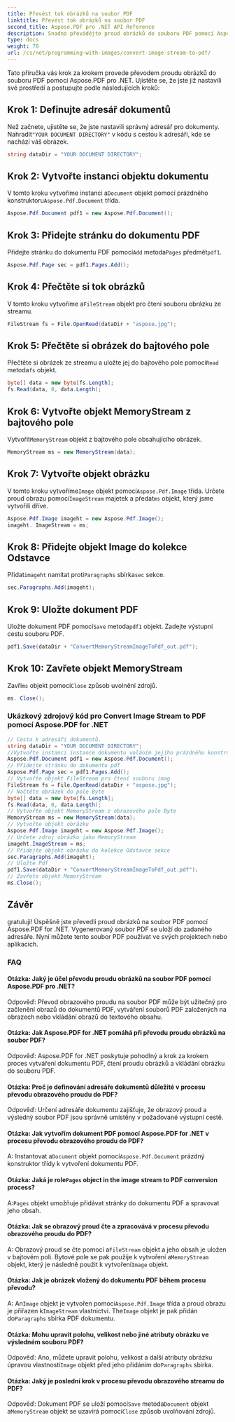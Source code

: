```yaml
---
title: Převést tok obrázků na soubor PDF
linktitle: Převést tok obrázků na soubor PDF
second_title: Aspose.PDF pro .NET API Reference
description: Snadno převádějte proud obrázků do souboru PDF pomocí Aspose.PDF pro .NET.
type: docs
weight: 70
url: /cs/net/programming-with-images/convert-image-stream-to-pdf/
---
```

Tato příručka vás krok za krokem provede převodem proudu obrázků do souboru PDF pomocí Aspose.PDF pro .NET. Ujistěte se, že jste již nastavili své prostředí a postupujte podle následujících kroků:

## Krok 1: Definujte adresář dokumentů

 Než začnete, ujistěte se, že jste nastavili správný adresář pro dokumenty. Nahradit`"YOUR DOCUMENT DIRECTORY"` v kódu s cestou k adresáři, kde se nachází váš obrázek.

```csharp
string dataDir = "YOUR DOCUMENT DIRECTORY";
```

## Krok 2: Vytvořte instanci objektu dokumentu

 V tomto kroku vytvoříme instanci a`Document` objekt pomocí prázdného konstruktoru`Aspose.Pdf.Document` třída.

```csharp
Aspose.Pdf.Document pdf1 = new Aspose.Pdf.Document();
```

## Krok 3: Přidejte stránku do dokumentu PDF

 Přidejte stránku do dokumentu PDF pomocí`Add` metoda`Pages` předmět`pdf1`.

```csharp
Aspose.Pdf.Page sec = pdf1.Pages.Add();
```

## Krok 4: Přečtěte si tok obrázků

 V tomto kroku vytvoříme a`FileStream` objekt pro čtení souboru obrázku ze streamu.

```csharp
FileStream fs = File.OpenRead(dataDir + "aspose.jpg");
```

## Krok 5: Přečtěte si obrázek do bajtového pole

 Přečtěte si obrázek ze streamu a uložte jej do bajtového pole pomocí`Read` metoda`fs` objekt.

```csharp
byte[] data = new byte[fs.Length];
fs.Read(data, 0, data.Length);
```

## Krok 6: Vytvořte objekt MemoryStream z bajtového pole

 Vytvořit`MemoryStream` objekt z bajtového pole obsahujícího obrázek.

```csharp
MemoryStream ms = new MemoryStream(data);
```

## Krok 7: Vytvořte objekt obrázku

 V tomto kroku vytvoříme`Image` objekt pomocí`Aspose.Pdf.Image` třída. Určete proud obrazu pomocí`ImageStream` majetek a předat`ms` objekt, který jsme vytvořili dříve.

```csharp
Aspose.Pdf.Image imageht = new Aspose.Pdf.Image();
imageht. ImageStream = ms;
```

## Krok 8: Přidejte objekt Image do kolekce Odstavce

 Přidat`imageht` namítat proti`Paragraphs` sbírka`sec` sekce.

```csharp
sec.Paragraphs.Add(imageht);
```

## Krok 9: Uložte dokument PDF

 Uložte dokument PDF pomocí`Save` metoda`pdf1` objekt. Zadejte výstupní cestu souboru PDF.

```csharp
pdf1.Save(dataDir + "ConvertMemoryStreamImageToPdf_out.pdf");
```

## Krok 10: Zavřete objekt MemoryStream

 Zavři`ms` objekt pomocí`Close` způsob uvolnění zdrojů.

```csharp
ms. Close();
```

### Ukázkový zdrojový kód pro Convert Image Stream to PDF pomocí Aspose.PDF for .NET 
```csharp
// Cesta k adresáři dokumentů.
string dataDir = "YOUR DOCUMENT DIRECTORY";
//Vytvořte instanci instance dokumentu voláním jejího prázdného konstruktoru
Aspose.Pdf.Document pdf1 = new Aspose.Pdf.Document();
// Přidejte stránku do dokumentu pdf
Aspose.Pdf.Page sec = pdf1.Pages.Add();
// Vytvořte objekt FileStream pro čtení souboru imag
FileStream fs = File.OpenRead(dataDir + "aspose.jpg");
// Načtěte obrázek do pole Byte
byte[] data = new byte[fs.Length];
fs.Read(data, 0, data.Length);
// Vytvořte objekt MemoryStream z obrazového pole Byte
MemoryStream ms = new MemoryStream(data);
// Vytvořte objekt obrázku
Aspose.Pdf.Image imageht = new Aspose.Pdf.Image();
// Určete zdroj obrázku jako MemoryStream
imageht.ImageStream = ms;
// Přidejte objekt obrázku do kolekce Odstavce sekce
sec.Paragraphs.Add(imageht);
// Uložte Pdf
pdf1.Save(dataDir + "ConvertMemoryStreamImageToPdf_out.pdf");
// Zavřete objekt MemoryStream
ms.Close();
```

## Závěr

gratuluji! Úspěšně jste převedli proud obrázků na soubor PDF pomocí Aspose.PDF for .NET. Vygenerovaný soubor PDF se uloží do zadaného adresáře. Nyní můžete tento soubor PDF používat ve svých projektech nebo aplikacích.

### FAQ

#### Otázka: Jaký je účel převodu proudu obrázků na soubor PDF pomocí Aspose.PDF pro .NET?

Odpověď: Převod obrazového proudu na soubor PDF může být užitečný pro začlenění obrazů do dokumentů PDF, vytváření souborů PDF založených na obrazech nebo vkládání obrazů do textového obsahu.

#### Otázka: Jak Aspose.PDF for .NET pomáhá při převodu proudu obrázků na soubor PDF?

Odpověď: Aspose.PDF for .NET poskytuje pohodlný a krok za krokem proces vytváření dokumentu PDF, čtení proudu obrázků a vkládání obrázku do souboru PDF.

#### Otázka: Proč je definování adresáře dokumentů důležité v procesu převodu obrazového proudu do PDF?

Odpověď: Určení adresáře dokumentu zajišťuje, že obrazový proud a výsledný soubor PDF jsou správně umístěny v požadované výstupní cestě.

#### Otázka: Jak vytvořím dokument PDF pomocí Aspose.PDF for .NET v procesu převodu obrazového proudu do PDF?

 A: Instantovat a`Document` objekt pomocí`Aspose.Pdf.Document` prázdný konstruktor třídy k vytvoření dokumentu PDF.

####  Otázka: Jaká je role`Pages` object in the image stream to PDF conversion process?

 A:`Pages` objekt umožňuje přidávat stránky do dokumentu PDF a spravovat jeho obsah.

#### Otázka: Jak se obrazový proud čte a zpracovává v procesu převodu obrazového proudu do PDF?

 A: Obrazový proud se čte pomocí a`FileStream` objekt a jeho obsah je uložen v bajtovém poli. Bytové pole se pak použije k vytvoření a`MemoryStream` objekt, který je následně použit k vytvoření`Image` objekt.

#### Otázka: Jak je obrázek vložený do dokumentu PDF během procesu převodu?

 A: An`Image` objekt je vytvořen pomocí`Aspose.Pdf.Image` třída a proud obrazu je přiřazen k`ImageStream` vlastnictví. The`Image` objekt je pak přidán do`Paragraphs` sbírka PDF dokumentu.

#### Otázka: Mohu upravit polohu, velikost nebo jiné atributy obrázku ve výsledném souboru PDF?

 Odpověď: Ano, můžete upravit polohu, velikost a další atributy obrázku úpravou vlastností`Image` objekt před jeho přidáním do`Paragraphs` sbírka.

#### Otázka: Jaký je poslední krok v procesu převodu obrazového streamu do PDF?

 Odpověď: Dokument PDF se uloží pomocí`Save` metoda`Document` objekt a`MemoryStream` objekt se uzavírá pomocí`Close` způsob uvolňování zdrojů.
